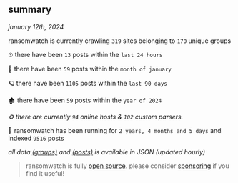 
## summary
_january 12th, 2024_

ransomwatch is currently crawling `319` sites belonging to `170` unique groups

⏲ there have been `13` posts within the `last 24 hours`

🦈 there have been `59` posts within the `month of january`

🪐 there have been `1105` posts within the `last 90 days`

🏚 there have been `59` posts within the `year of 2024`

_⚙️ there are currently `94` online hosts & `102` custom parsers._

🦕 ransomwatch has been running for `2 years, 4 months and 5 days` and indexed `9516` posts

_all data  [(groups)](http://ransomwhat.telemetry.ltd/groups) and [(posts)](http://ransomwhat.telemetry.ltd/posts) is available in JSON (updated hourly)_

> ransomwatch is fully [open source](https://github.com/joshhighet/ransomwatch#ransomwatch--). please consider [sponsoring](https://github.com/sponsors/joshhighet) if you find it useful!
